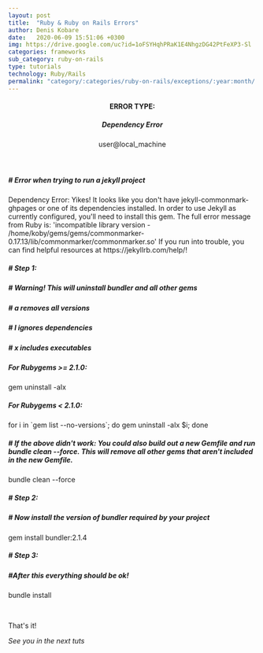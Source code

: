 ```yaml
---
layout: post
title:  "Ruby & Ruby on Rails Errors"
author: Denis Kobare
date:   2020-06-09 15:51:06 +0300
img: https://drive.google.com/uc?id=1oFSYHqhPRaK1E4NhgzDG42PtFeXP3-Sl
categories: frameworks
sub_category: ruby-on-rails
type: tutorials
technology: Ruby/Rails
permalink: "category/:categories/ruby-on-rails/exceptions/:year:month/:title"
---
```



<h4 align="center" >ERROR TYPE: <h5 align="center" >Dependency Error</h5></h4>

<section class="terminal-container terminal-fixed-top">
<header class="terminal">
<span class="button red"></span>
<span class="button yellow"></span>
<span class="button green"></span>
user@local_machine
</header>

<div class="terminal-home">

 <h5 class="hashed"># Error when trying to run a jekyll project</h5>
 <p class="console">Dependency Error: Yikes! It looks like you don't have jekyll-commonmark-ghpages or one of its dependencies installed. In order to use Jekyll as currently configured, you'll need to install this gem. The full error message from Ruby is: 'incompatible library version - /home/koby/gems/gems/commonmarker-0.17.13/lib/commonmarker/commonmarker.so' If you run into trouble, you can find helpful resources at https://jekyllrb.com/help/!</p>

 <h5 class="hashed"># Step 1:</h5>
 <h5 class="hashed"># Warning! This will uninstall bundler and all other gems</h5>
 <h5 class="hashed"># a removes all versions</h5>
 <h5 class="hashed"># I ignores dependencies</h5>
 <h5 class="hashed"># x includes executables</h5>

 
 <h5 class="hashed">For Rubygems >= 2.1.0:</h5>
 <p class="console">gem uninstall -aIx</p>

 <h5 class="hashed">For Rubygems < 2.1.0:</h5>
 <p class="console">for i in `gem list --no-versions`; do gem uninstall -aIx $i; done</p>

 <h5 class="hashed"># If the above didn't work: You could also build out a new Gemfile and run bundle clean --force. This will remove all other gems that aren't included in the new Gemfile.</h5>
 <p class="console">bundle clean --force</p>

 <h5 class="hashed"># Step 2:</h5>
 
 <h5 class="hashed"># Now install the version of bundler required by your project</h5>
 <p class="console">gem install bundler:2.1.4</p>

 <h5 class="hashed"># Step 3:</h5>
 
 <h5 class="hashed">#After this everything should be ok!</h5>
 <p class="console">bundle install</p>
   
</div>
</section><br>



That's it!

*See you in the next tuts*


